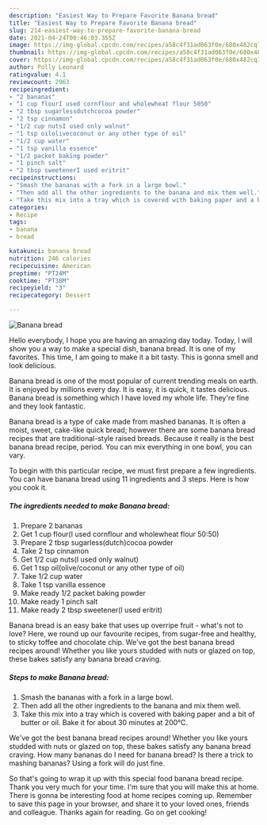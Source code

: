 ```yaml
---
description: "Easiest Way to Prepare Favorite Banana bread"
title: "Easiest Way to Prepare Favorite Banana bread"
slug: 214-easiest-way-to-prepare-favorite-banana-bread
date: 2021-04-24T00:46:03.355Z
image: https://img-global.cpcdn.com/recipes/a58c4f31ad063f0e/680x482cq70/banana-bread-recipe-main-photo.jpg
thumbnail: https://img-global.cpcdn.com/recipes/a58c4f31ad063f0e/680x482cq70/banana-bread-recipe-main-photo.jpg
cover: https://img-global.cpcdn.com/recipes/a58c4f31ad063f0e/680x482cq70/banana-bread-recipe-main-photo.jpg
author: Polly Leonard
ratingvalue: 4.1
reviewcount: 2963
recipeingredient:
- "2 bananas"
- "1 cup flourI used cornflour and wholewheat flour 5050"
- "2 tbsp sugarlessdutchcocoa powder"
- "2 tsp cinnamon"
- "1/2 cup nutsI used only walnut"
- "1 tsp oilolivecoconut or any other type of oil"
- "1/2 cup water"
- "1 tsp vanilla essence"
- "1/2 packet baking powder"
- "1 pinch salt"
- "2 tbsp sweetenerI used eritrit"
recipeinstructions:
- "Smash the bananas with a fork in a large bowl."
- "Then add all the other ingredients to the banana and mix them well."
- "Take this mix into a tray which is covered with baking paper and a bit of butter or oil. Bake it for about 30 minutes at 200°C."
categories:
- Recipe
tags:
- banana
- bread

katakunci: banana bread 
nutrition: 246 calories
recipecuisine: American
preptime: "PT24M"
cooktime: "PT38M"
recipeyield: "3"
recipecategory: Dessert

---
```



![Banana bread](https://img-global.cpcdn.com/recipes/a58c4f31ad063f0e/680x482cq70/banana-bread-recipe-main-photo.jpg)

Hello everybody, I hope you are having an amazing day today. Today, I will show you a way to make a special dish, banana bread. It is one of my favorites. This time, I am going to make it a bit tasty. This is gonna smell and look delicious.

Banana bread is one of the most popular of current trending meals on earth. It is enjoyed by millions every day. It is easy, it is quick, it tastes delicious. Banana bread is something which I have loved my whole life. They're fine and they look fantastic.

Banana bread is a type of cake made from mashed bananas. It is often a moist, sweet, cake-like quick bread; however there are some banana bread recipes that are traditional-style raised breads. Because it really is the best banana bread recipe, period. You can mix everything in one bowl, you can vary.


To begin with this particular recipe, we must first prepare a few ingredients. You can have banana bread using 11 ingredients and 3 steps. Here is how you cook it.

<!--inarticleads1-->

##### The ingredients needed to make Banana bread:

1. Prepare 2 bananas
1. Get 1 cup flour(I used cornflour and wholewheat flour 50:50)
1. Prepare 2 tbsp sugarless(dutch)cocoa powder
1. Take 2 tsp cinnamon
1. Get 1/2 cup nuts(I used only walnut)
1. Get 1 tsp oil(olive/coconut or any other type of oil)
1. Take 1/2 cup water
1. Take 1 tsp vanilla essence
1. Make ready 1/2 packet baking powder
1. Make ready 1 pinch salt
1. Make ready 2 tbsp sweetener(I used eritrit)


Banana bread is an easy bake that uses up overripe fruit - what&#39;s not to love? Here, we round up our favourite recipes, from sugar-free and healthy, to sticky toffee and chocolate chip. We&#39;ve got the best banana bread recipes around! Whether you like yours studded with nuts or glazed on top, these bakes satisfy any banana bread craving. 

<!--inarticleads2-->

##### Steps to make Banana bread:

1. Smash the bananas with a fork in a large bowl.
1. Then add all the other ingredients to the banana and mix them well.
1. Take this mix into a tray which is covered with baking paper and a bit of butter or oil. Bake it for about 30 minutes at 200°C.


We&#39;ve got the best banana bread recipes around! Whether you like yours studded with nuts or glazed on top, these bakes satisfy any banana bread craving. How many bananas do I need for banana bread? Is there a trick to mashing bananas? Using a fork will do just fine. 

So that's going to wrap it up with this special food banana bread recipe. Thank you very much for your time. I'm sure that you will make this at home. There is gonna be interesting food at home recipes coming up. Remember to save this page in your browser, and share it to your loved ones, friends and colleague. Thanks again for reading. Go on get cooking!
